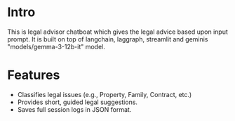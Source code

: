 # Intro
This is legal advisor chatboat which gives the legal advice based upon input prompt.
It is built on top of langchain, laggraph, streamlit and geminis "models/gemma-3-12b-it" model.

# Features
- Classifies legal issues (e.g., Property, Family, Contract, etc.)
- Provides short, guided legal suggestions.
- Saves full session logs in JSON format.